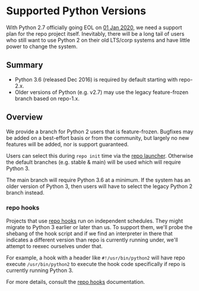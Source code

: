 # Supported Python Versions

With Python 2.7 officially going EOL on [01 Jan 2020](https://pythonclock.org/),
we need a support plan for the repo project itself.
Inevitably, there will be a long tail of users who still want to use Python 2 on
their old LTS/corp systems and have little power to change the system.

## Summary

* Python 3.6 (released Dec 2016) is required by default starting with repo-2.x.
* Older versions of Python (e.g. v2.7) may use the legacy feature-frozen branch
  based on repo-1.x.

## Overview

We provide a branch for Python 2 users that is feature-frozen.
Bugfixes may be added on a best-effort basis or from the community, but largely
no new features will be added, nor is support guaranteed.

Users can select this during `repo init` time via the [repo launcher].
Otherwise the default branches (e.g. stable & main) will be used which will
require Python 3.

The main branch will require Python 3.6 at a minimum.
If the system has an older version of Python 3, then users will have to select
the legacy Python 2 branch instead.

### repo hooks

Projects that use [repo hooks] run on independent schedules.
They might migrate to Python 3 earlier or later than us.
To support them, we'll probe the shebang of the hook script and if we find an
interpreter in there that indicates a different version than repo is currently
running under, we'll attempt to reexec ourselves under that.

For example, a hook with a header like `#!/usr/bin/python2` will have repo
execute `/usr/bin/python2` to execute the hook code specifically if repo is
currently running Python 3.

For more details, consult the [repo hooks] documentation.


[repo hooks]: ./repo-hooks.md
[repo launcher]: ../repo
